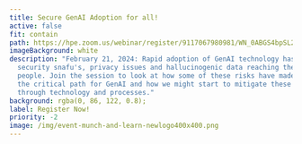 ```yaml
---
title: Secure GenAI Adoption for all!
active: false
fit: contain
path: https://hpe.zoom.us/webinar/register/9117067980981/WN_0ABGS4bpSL2dXngwg4lMTA
imageBackground: white
description: "February 21, 2024: Rapid adoption of GenAI technology has led to
  security snafu's, privacy issues and hallucinogenic data reaching the wrong
  people. Join the session to look at how some of these risks have made it into
  the critical path for GenAI and how we might start to mitigate these issues
  through technology and processes."
background: rgba(0, 86, 122, 0.8);
label: Register Now!
priority: -2
image: /img/event-munch-and-learn-newlogo400x400.png
---
```

